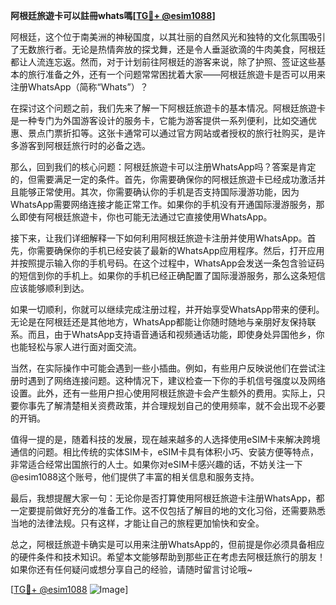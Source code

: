 **阿根廷旅遊卡可以註冊whats嗎[[TG💪+ @esim1088](https://t.me/s/esim1088)]**

阿根廷，这个位于南美洲的神秘国度，以其壮丽的自然风光和独特的文化氛围吸引了无数旅行者。无论是热情奔放的探戈舞，还是令人垂涎欲滴的牛肉美食，阿根廷都让人流连忘返。然而，对于计划前往阿根廷的游客来说，除了护照、签证这些基本的旅行准备之外，还有一个问题常常困扰着大家——阿根廷旅遊卡是否可以用来注册WhatsApp（简称“Whats”）？

在探讨这个问题之前，我们先来了解一下阿根廷旅遊卡的基本情况。阿根廷旅遊卡是一种专门为外国游客设计的服务卡，它能为游客提供一系列便利，比如交通优惠、景点门票折扣等。这张卡通常可以通过官方网站或者授权的旅行社购买，是许多游客到阿根廷旅行时的必备之选。

那么，回到我们的核心问题：阿根廷旅遊卡可以注册WhatsApp吗？答案是肯定的，但需要满足一定的条件。首先，你需要确保你的阿根廷旅遊卡已经成功激活并且能够正常使用。其次，你需要确认你的手机是否支持国际漫游功能，因为WhatsApp需要网络连接才能正常工作。如果你的手机没有开通国际漫游服务，那么即使有阿根廷旅遊卡，你也可能无法通过它直接使用WhatsApp。

接下来，让我们详细解释一下如何利用阿根廷旅遊卡注册并使用WhatsApp。首先，你需要确保你的手机已经安装了最新的WhatsApp应用程序。然后，打开应用并按照提示输入你的手机号码。在这个过程中，WhatsApp会发送一条包含验证码的短信到你的手机上。如果你的手机已经正确配置了国际漫游服务，那么这条短信应该能够顺利到达。

如果一切顺利，你就可以继续完成注册过程，并开始享受WhatsApp带来的便利。无论是在阿根廷还是其他地方，WhatsApp都能让你随时随地与亲朋好友保持联系。而且，由于WhatsApp支持语音通话和视频通话功能，即使身处异国他乡，你也能轻松与家人进行面对面交流。

当然，在实际操作中可能会遇到一些小插曲。例如，有些用户反映说他们在尝试注册时遇到了网络连接问题。这种情况下，建议检查一下你的手机信号强度以及网络设置。此外，还有一些用户担心使用阿根廷旅遊卡会产生额外的费用。实际上，只要你事先了解清楚相关资费政策，并合理规划自己的使用频率，就不会出现不必要的开销。

值得一提的是，随着科技的发展，现在越来越多的人选择使用eSIM卡来解决跨境通信的问题。相比传统的实体SIM卡，eSIM卡具有体积小巧、安装方便等特点，非常适合经常出国旅行的人士。如果你对eSIM卡感兴趣的话，不妨关注一下@esim1088这个账号，他们提供了丰富的相关信息和服务支持。

最后，我想提醒大家一句：无论你是否打算使用阿根廷旅遊卡注册WhatsApp，都一定要提前做好充分的准备工作。这不仅包括了解目的地的文化习俗，还需要熟悉当地的法律法规。只有这样，才能让自己的旅程更加愉快和安全。

总之，阿根廷旅遊卡确实是可以用来注册WhatsApp的，但前提是你必须具备相应的硬件条件和技术知识。希望本文能够帮助到那些正在考虑去阿根廷旅行的朋友！如果你还有任何疑问或想分享自己的经验，请随时留言讨论哦~

[[TG💪+ @esim1088](https://t.me/s/esim1088) ![Image](https://i.postimg.cc/4NQfJmqS/Snipaste-2025-05-13-00-14-12.png)]